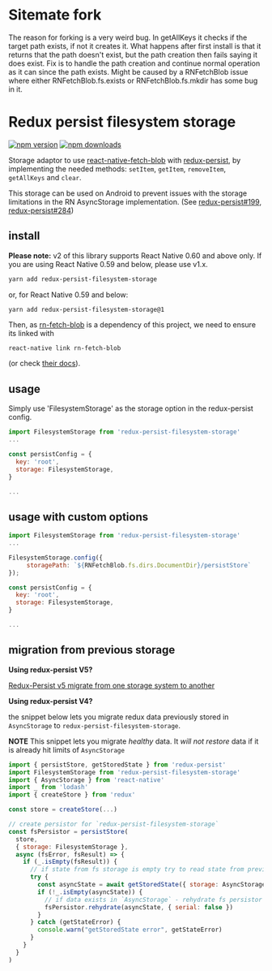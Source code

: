 # Sitemate fork

The reason for forking is a very weird bug. In getAllKeys it checks if the target path exists, if not it creates it. What happens after first install is that it returns that the path doesn't exist, but the path creation then fails saying it does exist. Fix is to handle the path creation and continue normal operation as it can since the path exists. 
Might be caused by a RNFetchBlob issue where either RNFetchBlob.fs.exists or RNFetchBlob.fs.mkdir has some bug in it.

# Redux persist filesystem storage

[![npm version](https://img.shields.io/npm/v/redux-persist-filesystem-storage.svg?style=flat-square)](https://www.npmjs.com/package/redux-persist-filesystem-storage)
[![npm downloads](https://img.shields.io/npm/dt/redux-persist-filesystem-storage.svg?style=flat-square)](https://www.npmjs.com/package/redux-persist-filesystem-storage)

Storage adaptor to use [react-native-fetch-blob](https://github.com/wkh237/react-native-fetch-blob) with [redux-persist](https://github.com/rt2zz/redux-persist), by implementing the needed methods: `setItem`, `getItem`, `removeItem`, `getAllKeys` and `clear`.

This storage can be used on Android to prevent issues with the storage limitations in the RN AsyncStorage implementation. (See [redux-persist#199](https://github.com/rt2zz/redux-persist/issues/199), [redux-persist#284](https://github.com/rt2zz/redux-persist/issues/284))

## install

**Please note:** v2 of this library supports React Native 0.60 and above only. If you are using React Native 0.59 and below, please use v1.x.

```bash
yarn add redux-persist-filesystem-storage
```

or, for React Native 0.59 and below:

```bash
yarn add redux-persist-filesystem-storage@1
```

Then, as [rn-fetch-blob](https://github.com/joltup/rn-fetch-blob) is a dependency of this project, we need to ensure its linked with
```
react-native link rn-fetch-blob
```
(or check [their docs](https://github.com/joltup/rn-fetch-blob#user-content-installation)).

## usage
Simply use 'FilesystemStorage' as the storage option in the redux-persist config.
```javascript
import FilesystemStorage from 'redux-persist-filesystem-storage'
...

const persistConfig = {
  key: 'root',
  storage: FilesystemStorage,
}

...
```

## usage with custom options
```javascript
import FilesystemStorage from 'redux-persist-filesystem-storage'
...

FilesystemStorage.config({
     storagePath: `${RNFetchBlob.fs.dirs.DocumentDir}/persistStore`
});

const persistConfig = {
  key: 'root',
  storage: FilesystemStorage,
}

...
```

## migration from previous storage

**Using redux-persist V5?**

[Redux-Persist v5 migrate from one storage system to another](https://github.com/rt2zz/redux-persist/issues/806#issuecomment-425838924)

**Using redux-persist V4?**

the snippet below lets you migrate redux data previously stored in
`AsyncStorage` to `redux-persist-filesystem-storage`.

**NOTE** This snippet lets you migrate _healthy_ data. It _will not restore_
data if it is already hit limits of `AsyncStorage`

```javascript
import { persistStore, getStoredState } from 'redux-persist'
import FilesystemStorage from 'redux-persist-filesystem-storage'
import { AsyncStorage } from 'react-native'
import _ from 'lodash'
import { createStore } from 'redux'

const store = createStore(...)

// create persistor for `redux-persist-filesystem-storage`
const fsPersistor = persistStore(
  store,
  { storage: FilesystemStorage },
  async (fsError, fsResult) => {
    if (_.isEmpty(fsResult)) {
      // if state from fs storage is empty try to read state from previous storage
      try {
        const asyncState = await getStoredState({ storage: AsyncStorage })
        if (!_.isEmpty(asyncState)) {
          // if data exists in `AsyncStorage` - rehydrate fs persistor with it
          fsPersistor.rehydrate(asyncState, { serial: false })
        }
      } catch (getStateError) {
        console.warn("getStoredState error", getStateError)
      }
    }
  }
)
```
